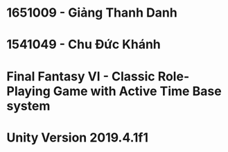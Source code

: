 # 1651009 - Giảng Thanh Danh
# 1541049 - Chu Đức Khánh
# Final Fantasy VI - Classic Role-Playing Game with Active Time Base system
# Unity Version 2019.4.1f1

